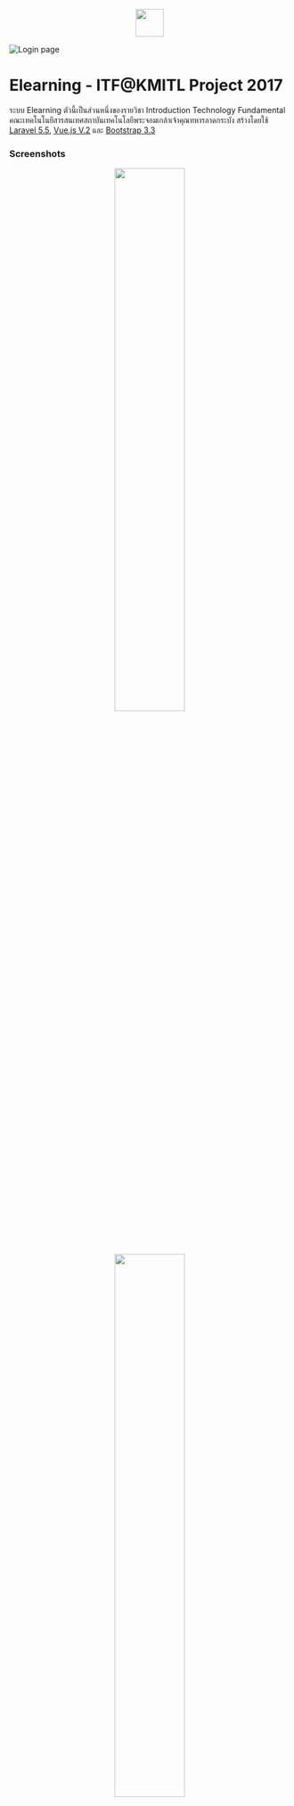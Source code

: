 <p align="center">
<img src="https://i.imgur.com/eza693Z.png" height="50px">
</p>

![Login page](https://i.imgur.com/Y2GwUip.png)

# Elearning - ITF@KMITL Project 2017
ระบบ Elearning ตัวนี้เป็นส่วนหนึ่งของรายวิชา Introduction Technology Fundamental คณะเทคโนโนยีสารสนเทศสถาบันเทคโนโลยีพระจอมเกล้าเจ้าคุณทหารลาดกระบัง สร้างโดยใช้ [Laravel 5.5](https://laravel.com), [Vue.js V.2](vuejs.org) และ [Bootstrap 3.3](https://getbootstrap.com/docs/3.3)

### Screenshots
<p align="center">
<img src="https://i.imgur.com/Ly4sW5o.png" width="50%">
<img src="https://i.imgur.com/TMCGLQd.png" width="50%">
</p>

### ความต้องการของระบบ
* PHP 7.0 และ MySql 5.0
* [Composer](https://getcomposer.org/)

### ::: การติดตั้ง :::
ทำการ clone project
```bash
git clone https://github.com/Phongsathron/elearning.git
```


ติดตั้ง Composer [Instruction Link](https://getcomposer.org/download/)
```php
php -r "copy('https://getcomposer.org/installer', 'composer-setup.php');"
php -r "if (hash_file('SHA384', 'composer-setup.php') === '544e09ee996cdf60ece3804abc52599c22b1f40f4323403c44d44fdfdd586475ca9813a858088ffbc1f233e9b180f061') { echo 'Installer verified'; } else { echo 'Installer corrupt'; unlink('composer-setup.php'); } echo PHP_EOL;"
php composer-setup.php
php -r "unlink('composer-setup.php');"
```

ติดตั้ง Node.js [Instruction Link](https://nodejs.org/en/)

ทำการลง library ของ laravel
```bash
composer install
npm install
```
แก้ไขไฟล์ .env-example ไปเป็น .env และทำการตั้งค่าเพื่อเชื่อมต่อ database

ทำการ Migrate Database
```bash
php artisan migrate
```
ตั้งค่า Passport
```bash
php artisan passport:install
```
แก้ไข .config.example.js เป็น .config.js และนำ key ของ client_id 2 มาใส่ที่ client_secret


รัน npm
```bash
npm run production
```
จำลอง server โดย artisan
```bash
php artisan serv
```
